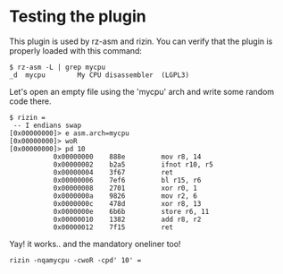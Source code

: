 # Testing the plugin

This plugin is used by rz-asm and rizin. You can verify that the plugin is properly loaded with this command:
```
$ rz-asm -L | grep mycpu
_d  mycpu        My CPU disassembler  (LGPL3)
```

Let's open an empty file using the 'mycpu' arch and write some random code there.

```
$ rizin =
 -- I endians swap
[0x00000000]> e asm.arch=mycpu
[0x00000000]> woR
[0x00000000]> pd 10
           0x00000000    888e         mov r8, 14
           0x00000002    b2a5         ifnot r10, r5
           0x00000004    3f67         ret
           0x00000006    7ef6         bl r15, r6
           0x00000008    2701         xor r0, 1
           0x0000000a    9826         mov r2, 6
           0x0000000c    478d         xor r8, 13
           0x0000000e    6b6b         store r6, 11
           0x00000010    1382         add r8, r2
           0x00000012    7f15         ret
```
Yay! it works.. and the mandatory oneliner too!

```
rizin -nqamycpu -cwoR -cpd' 10' =
```

